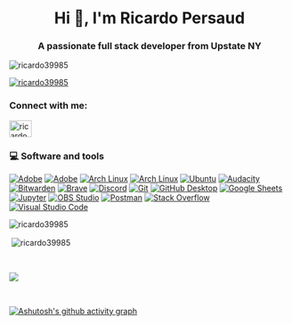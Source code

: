 <h1 align="center">Hi 👋, I'm Ricardo Persaud</h1>
<h3 align="center">A passionate full stack developer from Upstate NY</h3>

<p align="left"> <img src="https://komarev.com/ghpvc/?username=ricardo39985&label=Profile%20views&color=0e75b6&style=flat" alt="ricardo39985" /> </p>

<p align="left"> <a href="https://github.com/ryo-ma/github-profile-trophy"><img src="https://github-profile-trophy.vercel.app/?username=ricardo39985" alt="ricardo39985" /></a> </p>

<h3 align="left">Connect with me:</h3>
<p align="left">
<a href="https://linkedin.com/in/ricardopersaudcodes" target="blank"><img align="center" src="https://raw.githubusercontent.com/rahuldkjain/github-profile-readme-generator/master/src/images/icons/Social/linked-in-alt.svg" alt="ricardopersaudcodes" height="30" width="40" /></a>
</p>
</p>

### 💻 Software and tools

<p>
    <a href="#"><img alt="Adobe" src="https://img.shields.io/badge/Adobe-FF0000.svg?logo=adobe&logoColor=white"></a>
    <a href="#"><img alt="Adobe" src="https://img.shields.io/badge/Adobe-FF0000.svg?logo=&logoColor=white"></a>
    <a href="#"><img alt="Arch Linux" src="https://img.shields.io/badge/Manjaro%20Linux-1793D1.svg?logo=manjaro&logoColor=white"></a>
    <a href="#"><img alt="Arch Linux" src="https://img.shields.io/badge/Arch%20Linux-1793D1.svg?logo=arch-linux&logoColor=white"></a>
    <a href="#"><img alt="Ubuntu" src="https://img.shields.io/badge/Ubuntu-1793D1.svg?logo=ubuntu&logoColor=white"></a>
    <a href="#"><img alt="Audacity" src="https://img.shields.io/badge/-Audacity-0000CC?logo=audacity&logoColor=white"></a>
    <a href="#"><img alt="Bitwarden" src="https://img.shields.io/badge/-Bitwarden-175DDC?logo=bitwarden&logoColor=white"></a>
    <a href="#"><img alt="Brave" src="https://img.shields.io/badge/-Brave-FB542B?logo=brave&logoColor=white"></a>
    <a href="#"><img alt="Discord" src="https://img.shields.io/badge/-Discord-5865F2.svg?logo=discord&logoColor=white"></a>
    <a href="#"><img alt="Git" src="https://img.shields.io/badge/Git-F05033.svg?logo=git&logoColor=white"></a>
    <a href="#"><img alt="GitHub Desktop" src="https://img.shields.io/badge/GitHub%20Desktop-8034A9.svg?logo=github&logoColor=white"></a>
    <a href="#"><img alt="Google Sheets" src="https://img.shields.io/badge/Sheets-34A853.svg?logo=google%20sheets&logoColor=white"></a>
    <a href="#"><img alt="Jupyter" src="https://img.shields.io/badge/Jupyter-F37626.svg?logo=Jupyter&logoColor=white"></a>
    <a href="#"><img alt="OBS Studio" src="https://img.shields.io/badge/-OBS-302E31?logo=obs-studio&logoColor=white"></a>
    <a href="#"><img alt="Postman" src="https://img.shields.io/badge/Postman-FF6C37?logo=postman&logoColor=white"></a>
    <a href="#"><img alt="Stack Overflow" src="https://img.shields.io/badge/-Stack%20Overflow-FE7A16?logo=stack-overflow&logoColor=white"></a>
    <a href="#"><img alt="Visual Studio Code" src="https://img.shields.io/badge/Visual%20Studio%20Code-0078d7.svg?logo=visual-studio-code&logoColor=white"></a>
</p>


<p><img align="left" src="https://github-readme-stats.vercel.app/api/top-langs?username=ricardo39985&show_icons=true&locale=en&layout=compact&theme=vue-dark" alt="ricardo39985" /></p></br>

<p>&nbsp;<img align="center" src="https://github-readme-stats.vercel.app/api?username=ricardo39985&show_icons=true&locale=en&theme=vue-dark" alt="ricardo39985" /></p></br>

<p><img align="center" src="https://streak-stats.demolab.com?user=ricardo39985&theme=vue-dark&border=DD0000" /></p></br>

[![Ashutosh's github activity graph](https://activity-graph.herokuapp.com/graph?username=ricardo39985&theme=vue)](https://github.com/ashutosh00710/github-readme-activity-graph)

